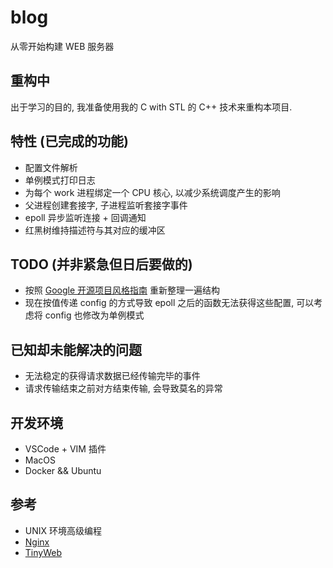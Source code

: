 # blog

从零开始构建 WEB 服务器

## 重构中

出于学习的目的, 我准备使用我的 C with STL 的 C++ 技术来重构本项目.

## 特性 (已完成的功能)

- 配置文件解析
- 单例模式打印日志
- 为每个 work 进程绑定一个 CPU 核心, 以减少系统调度产生的影响
- 父进程创建套接字, 子进程监听套接字事件
- epoll 异步监听连接 + 回调通知
- 红黑树维持描述符与其对应的缓冲区

## TODO (并非紧急但日后要做的)

- 按照 [Google 开源项目风格指南](http://zh-google-styleguide.readthedocs.io/en/latest/google-cpp-styleguide/) 重新整理一遍结构
- 现在按值传递 config 的方式导致 epoll 之后的函数无法获得这些配置, 可以考虑将 config 也修改为单例模式

## 已知却未能解决的问题

- 无法稳定的获得请求数据已经传输完毕的事件
- 请求传输结束之前对方结束传输, 会导致莫名的异常

## 开发环境

- VSCode + VIM 插件
- MacOS
- Docker && Ubuntu

## 参考

- UNIX 环境高级编程
- [Nginx](http://nginx.org/)
- [TinyWeb](https://github.com/GeneralSandman/TinyWeb)